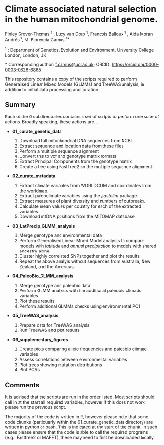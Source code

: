 # Climate associated natural selection in the human mitochondrial genome. 

Finley Grover-Thomas $^1$  , Lucy van Dorp $^1$, Francois Balloux $^1$ , Aida Moran Andrés $^1$,  M. Florencia Camus $^{1*}$

$^1$ : Department of Genetics, Evolution and Environment, University College London, London, UK 

$*$ Corresponding author: 
f.camus@ucl.ac.uk; ORCID: https://orcid.org/0000-0003-0626-6865 

This repository contains a copy of the scripts required to perform Generalised Linear Mixed Models (GLMMs) and TreeWAS analysis, in addition to initial data processing and curation. 

## Summary 
Each of the 6 subdirectories contains a set of scripts to perform one suite of actions. Broadly speaking, these actions are...  

* **01_curate_genetic_data** 
  1. Download full mitochondrial DNA sequences from NCBI
  2. Extract sequence and location data from these files
  3. Perform a multiple sequence alignment 
  4. Convert this to vcf and genotype matrix formats
  5. Extract Principal Components from the genotype matrix
  6. Create a tree using FastTree2 on the multiple sequence alignment. 

* **02_curate_metadata** 
  1. Extract climate variables from WORLDCLIM and coordinates from the worldmap. 
  2. Extract paleoclimate variables using the *pastclim* package. 
  3. Extract measures of plant diversity and numbers of outbreaks. 
  4. Calculate mean values per country for each of the extracted variables. 
  5. Download mtDNA positions from the MITOMAP database

* **03_LatPrecip_GLMM_analysis**
  1. Merge genotype and environmental data. 
  2. Perform Generalised Linear Mixed Model analysis to compare models with *latitude* and *annual precipitation* to models with shared ancestry alone. 
  3. Cluster highly correlated SNPs together and plot the results
  4. Repeat the above analyis without sequences from Australia, New Zealand, and the Americas. 

* **04_PaleoBio_GLMM_analysis** 
  1. Merge genotype and paleobio data 
  2. Perform GLMM analysis with the additional paleobio climatic variables
  3. Plot these results
  4. Perform additional GLMMs checks using environmental PC1

* **05_TreeWAS_analysis** 
  1. Prepare data for TreeWAS analysis 
  2. Run TreeWAS and plot results

* **06_supplementary_figures**
  1. Create plots comparing allele frequencies and paleobio climate variables
  2. Assess correlations between environmental variables 
  3. Plot trees showing mutation distributions
  4. Plot PCAs

## Comments

It is advised that the scripts are run in the order listed.  Most scripts should call in at the start all required variables, however if this does not work please run the previous script. 

The majority of the code is written in R, however please note that some code chunks (particuarly within the 01_curate_genetic_data directory) are written in python or bash. This is indicated at the start of the chunk. In such cases please ensure that the code is able to call the required programs (e.g.: Fasttree2 or MAFFT), these may need to first be downloaded locally. 

